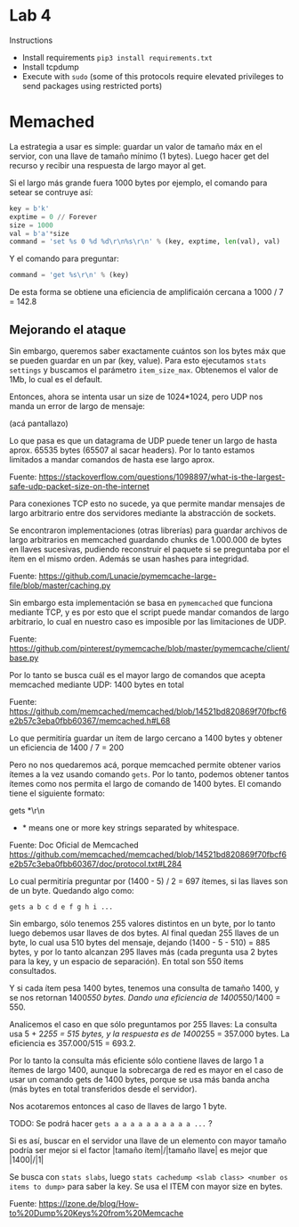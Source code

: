 # Lab 4

Instructions
* Install requirements `pip3 install requirements.txt`
* Install tcpdump
* Execute with `sudo` (some of this protocols require elevated privileges to send packages using restricted ports)

# Memached

La estrategia a usar es simple: guardar un valor de tamaño máx en el servior, con una llave de tamaño mínimo (1 bytes). Luego hacer get del recurso y recibir una respuesta de largo mayor al get.

Si el largo más grande fuera 1000 bytes por ejemplo, el comando para setear se contruye así:

```python
key = b'k'
exptime = 0 // Forever
size = 1000
val = b'a'*size
command = 'set %s 0 %d %d\r\n%s\r\n' % (key, exptime, len(val), val)
```

Y el comando para preguntar:

```python
command = 'get %s\r\n' % (key)
```

De esta forma se obtiene una eficiencia de amplificaión cercana a 1000 / 7 = 142.8

## Mejorando el ataque

Sin embargo, queremos saber exactamente cuántos son los bytes máx que se pueden guardar en un par (key, value). Para esto ejecutamos `stats settings` y buscamos el parámetro `item_size_max`. Obtenemos el valor de 1Mb, lo cual es el default.

Entonces, ahora se intenta usar un size de 1024*1024, pero UDP nos manda un error de largo de mensaje:

(acá pantallazo)

Lo que pasa es que un datagrama de UDP puede tener un largo de hasta aprox. 65535 bytes (65507 al sacar headers). Por lo tanto estamos limitados a mandar comandos de hasta ese largo aprox.

Fuente: https://stackoverflow.com/questions/1098897/what-is-the-largest-safe-udp-packet-size-on-the-internet

Para conexiones TCP esto no sucede, ya que permite mandar mensajes de largo arbitrario entre dos servidores mediante la abstracción de sockets.

Se encontraron implementaciones (otras librerías) para guardar archivos de largo arbitrarios en memcached guardando chunks de 1.000.000 de bytes en llaves sucesivas, pudiendo reconstruir el paquete si se preguntaba por el ítem en el mismo orden. Además se usan hashes para integridad.

Fuente: https://github.com/Lunacie/pymemcache-large-file/blob/master/caching.py

Sin embargo esta implementación se basa en `pymemcached` que funciona mediante TCP, y es por esto que el script puede mandar comandos de largo arbitrario, lo cual en nuestro caso es imposible por las limitaciones de UDP.

Fuente: https://github.com/pinterest/pymemcache/blob/master/pymemcache/client/base.py

Por lo tanto se busca cuál es el mayor largo de comandos que acepta memcached mediante UDP: 1400 bytes en total

Fuente: https://github.com/memcached/memcached/blob/14521bd820869f70fbcf6e2b57c3eba0fbb60367/memcached.h#L68

Lo que permitiría guardar un ítem de largo cercano a 1400 bytes y obtener un eficiencia de 1400 / 7 = 200

Pero no nos quedaremos acá, porque memcached permite obtener varios ítemes a la vez usando comando `gets`. Por lo tanto, podemos obtener tantos ítemes como nos permita el largo de comando de 1400 bytes. El comando tiene el siguiente formato:

gets <key>*\r\n
- <key>* means one or more key strings separated by whitespace.

Fuente: Doc Oficial de Memcached https://github.com/memcached/memcached/blob/14521bd820869f70fbcf6e2b57c3eba0fbb60367/doc/protocol.txt#L284

Lo cual permitiría preguntar por (1400 - 5) / 2 = 697 ítemes, si las llaves son de un byte. Quedando algo como:

`gets a b c d e f g h i ...`

Sin embargo, sólo tenemos 255 valores distintos en un byte, por lo tanto luego debemos usar llaves de dos bytes. Al final quedan 255 llaves de un byte, lo cual usa 510 bytes del mensaje, dejando (1400 - 5 - 510) = 885 bytes, y por lo tanto alcanzan 295 llaves más (cada pregunta usa 2 bytes para la key, y un espacio de separación). En total son 550 ítems consultados.

Y si cada ítem pesa 1400 bytes, tenemos una consulta de tamaño 1400, y se nos retornan 1400*550 bytes. Dando una eficiencia de 1400*550/1400 = 550. 

Analicemos el caso en que sólo preguntamos por 255 llaves: La consulta usa 5 + 2*255 = 515 bytes, y la respuesta es de 1400*255 = 357.000 bytes. La eficiencia es 357.000/515 = 693.2.

Por lo tanto la consulta más eficiente sólo contiene llaves de largo 1 a ítemes de largo 1400, aunque la sobrecarga de red es mayor en el caso de usar un comando gets de 1400 bytes, porque se usa más banda ancha (más bytes en total transferidos desde el servidor).

Nos acotaremos entonces al caso de llaves de largo 1 byte.

TODO: Se podrá hacer `gets a a a a a a a a a a ...` ?

Si es así, buscar en el servidor una llave de un elemento con mayor tamaño podría ser mejor si el factor |tamaño ítem|/|tamaño llave| es mejor que |1400|/|1|

Se busca con `stats slabs`, luego `stats cachedump <slab class> <number os items to dump>` para saber la key. Se usa el ITEM con mayor size en bytes.

Fuente: https://lzone.de/blog/How-to%20Dump%20Keys%20from%20Memcache



